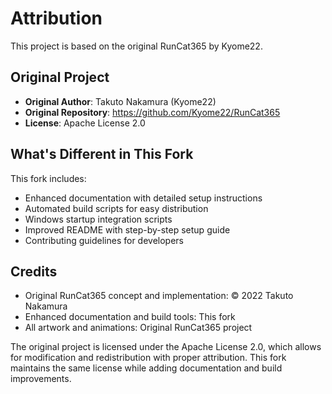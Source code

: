 # Attribution

This project is based on the original RunCat365 by Kyome22.

## Original Project

- **Original Author**: Takuto Nakamura (Kyome22)
- **Original Repository**: https://github.com/Kyome22/RunCat365
- **License**: Apache License 2.0

## What's Different in This Fork

This fork includes:

- Enhanced documentation with detailed setup instructions
- Automated build scripts for easy distribution
- Windows startup integration scripts
- Improved README with step-by-step setup guide
- Contributing guidelines for developers

## Credits

- Original RunCat365 concept and implementation: © 2022 Takuto Nakamura
- Enhanced documentation and build tools: This fork
- All artwork and animations: Original RunCat365 project

The original project is licensed under the Apache License 2.0, which allows for modification and redistribution with proper attribution. This fork maintains the same license while adding documentation and build improvements.
